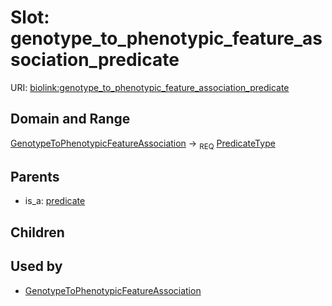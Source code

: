 
# Slot: genotype_to_phenotypic_feature_association_predicate




URI: [biolink:genotype_to_phenotypic_feature_association_predicate](https://w3id.org/biolink/vocab/genotype_to_phenotypic_feature_association_predicate)


## Domain and Range

[GenotypeToPhenotypicFeatureAssociation](GenotypeToPhenotypicFeatureAssociation.md) ->  <sub>REQ</sub>
 [PredicateType](types/PredicateType.md)

## Parents

 *  is_a: [predicate](predicate.md)

## Children


## Used by

 * [GenotypeToPhenotypicFeatureAssociation](GenotypeToPhenotypicFeatureAssociation.md)

